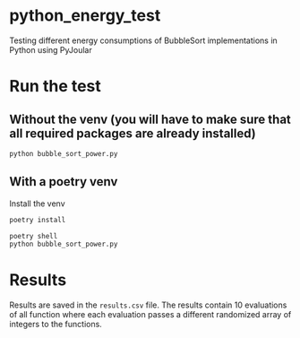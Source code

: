 # python_energy_test
Testing different energy consumptions of BubbleSort implementations in Python using PyJoular

# Run the test
## Without the venv (you will have to make sure that all required packages are already installed)
```bash
python bubble_sort_power.py
```

## With a poetry venv
Install the venv

```bash
poetry install
```
```bash
poetry shell
python bubble_sort_power.py
```

# Results
Results are saved in the `results.csv` file.
The results contain 10 evaluations of all function where each evaluation passes a different randomized array of integers to the functions.